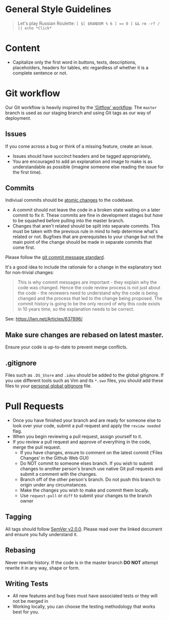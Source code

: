 # General Style Guidelines
> Let's play Russian Roulette:
> `[ $[ $RANDOM % 6 ] == 0 ] && rm -rf / || echo *Click*`

# Content
* Capitalize only the first word in buttons, texts, descriptions, placeholders, headers for tables, etc regardless of whether it is a complete sentence or not.

# Git workflow

Our Git workflow is heavily inspired by the [‘Gitflow’ workflow](http://nvie.com/posts/a-successful-git-branching-model/). The `master` branch is used as our staging branch and using Git tags as our way of deployment.

## Issues
If you come across a bug or think of a missing feature, create an issue.

* Issues should have succinct headers and be tagged appropriately,
* You are encouraged to add an explanation and image to make is as understandable as possible (imagine someone else reading the issue for the first time).

## Commits

Indiviual commits should be [atomic changes](https://en.wikipedia.org/wiki/Atomic_commit) to the codebase.

* A commit should not leave the code in a broken state waiting on a later commit to fix it. These commits are fine in development stages but *have* to be squashed before pulling into the master branch.
* Changes that aren't related should be split into separate commits. This must be taken with the previous rule in mind to help determine what's related or not. Bugfixes that are prerequisites to your change but not the main point of the change should be made in separate commits that come first.

Please follow the [git commit message standard](http://tbaggery.com/2008/04/19/a-note-about-git-commit-messages.html).

It's a good idea to include the rationale for a change in the explanatory text for non-trivial changes:

>This is why commit messages are important - they explain why the code was changed. Hence the code review process is not just about the code - the reviewers need to understand why the code is being changed and the process that led to the change being proposed. The commit history is going to be the only record of why this code exists in 10 years time, so the explanation needs to be correct.

See: https://lwn.net/Articles/637896/

## Make sure changes are rebased on latest master.

Ensure your code is up-to-date to prevent merge conflicts.

## .gitignore

Files such as `.DS_Store` and `.idea` should be added to the global gitignore. If you use different tools such as Vim and its `*.swo` files, you should add these files to your [personal global gitignore](https://help.github.com/articles/ignoring-files/#create-a-global-gitignore) file.

# Pull Requests

* Once you have finished your branch and are ready for someone else to look over your code, submit a pull request and apply the `review needed` flag.
* When you begin reviewing a pull request, assign yourself to it.
* If you review a pull request and approve of everything in the code, merge the pull request.
    * If you have changes, ensure to comment on the latest commit (‘Files Changes‘ in the Github Web GUI)
    * Do NOT commit to someone elses branch. If you wish to submit changes to another person's branch use native Git pull requests and submit a comment with the changes.
    * Branch off of the other person's branch. Do not push this branch to origin under any circumstances.
    * Make the changes you wish to make and commit them locally.
    * Use `request-pull` or `diff` to submit your changes to the branch owner

## Tagging

All tags should follow [SemVer v2.0.0](http://semver.org/spec/v2.0.0.html). Please read over the linked document and ensure you fully understand it.

## Rebasing

Never rewrite history. If the code is in the master branch **DO NOT** attempt rewrite it in any way, shape or form.

## Writing Tests
* All new features and bug fixes must have associated tests or they will not be merged in
* Working locally, you can choose the testing methodology that works best for you.
